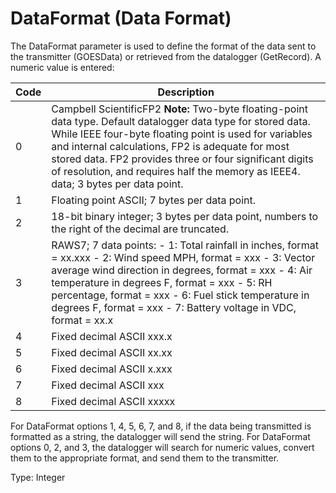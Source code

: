 # DataFormat (Data Format)

The DataFormat parameter is used to define the format of the data sent to the transmitter (GOESData) or retrieved from the datalogger (GetRecord). A numeric value is entered:

| Code | Description                                                                                                                                                                                                                                                                                                                                                                    |
| ---- | ------------------------------------------------------------------------------------------------------------------------------------------------------------------------------------------------------------------------------------------------------------------------------------------------------------------------------------------------------------------------------ |
| 0    | Campbell ScientificFP2 **Note:** Two-byte floating-point data type. Default datalogger data type for stored data. While IEEE four-byte floating point is used for variables and internal calculations, FP2 is adequate for most stored data. FP2 provides three or four significant digits of resolution, and requires half the memory as IEEE4. data; 3 bytes per data point. |
| 1    | Floating point ASCII; 7 bytes per data point.                                                                                                                                                                                                                                                                                                                                  |
| 2    | 18-bit binary integer; 3 bytes per data point, numbers to the right of the decimal are truncated.                                                                                                                                                                                                                                                                              |
| 3    | RAWS7; 7 data points: - 1: Total rainfall in inches, format = xx.xxx - 2: Wind speed MPH, format = xxx - 3: Vector average wind direction in degrees, format = xxx - 4: Air temperature in degrees F, format = xxx - 5: RH percentage, format = xxx - 6: Fuel stick temperature in degrees F, format = xxx - 7: Battery voltage in VDC, format = xx.x                          |
| 4    | Fixed decimal ASCII xxx.x                                                                                                                                                                                                                                                                                                                                                      |
| 5    | Fixed decimal ASCII xx.xx                                                                                                                                                                                                                                                                                                                                                      |
| 6    | Fixed decimal ASCII x.xxx                                                                                                                                                                                                                                                                                                                                                      |
| 7    | Fixed decimal ASCII xxx                                                                                                                                                                                                                                                                                                                                                        |
| 8    | Fixed decimal ASCII xxxxx                                                                                                                                                                                                                                                                                                                                                      |

For DataFormat options 1, 4, 5, 6, 7, and 8, if the data being transmitted is formatted as a string, the datalogger will send the string. For DataFormat options 0, 2, and 3, the datalogger will search for numeric values, convert them to the appropriate format, and send them to the transmitter.

Type: Integer
